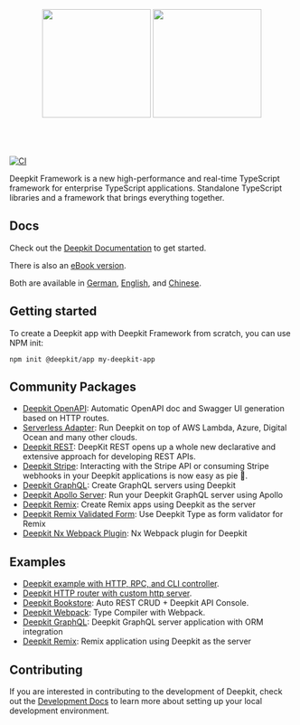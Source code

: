 <br/>
<br/>
<br/>

<div align="center">
    <img src="./media/deepkit_logo.svg#gh-dark-mode-only" width="192" />
    <img src="./media/deepkit_logo_dark.svg#gh-light-mode-only" width="192" />
</div>
<br/>
<br/>
<br/>

[![CI](https://github.com/deepkit/deepkit-framework/actions/workflows/main.yml/badge.svg)](https://github.com/deepkit/deepkit-framework/actions/workflows/main.yml)

Deepkit Framework is a new high-performance and real-time TypeScript framework for enterprise TypeScript applications.
Standalone TypeScript libraries and a framework that brings everything together.

## Docs

Check out the [Deepkit Documentation](https://deepkit.io) to get started.

There is also an [eBook version](https://docs.deepkit.io/deepkit-book-english.html). 

Both are available in [German](https://docs.deepkit.io/german/), [English](https://docs.deepkit.io/english/), and [Chinese](https://docs.deepkit.io/chinese/).

## Getting started

To create a Deepkit app with Deepkit Framework from scratch, you can use NPM init: 

```shell
npm init @deepkit/app my-deepkit-app
```

## Community Packages

- [Deepkit OpenAPI](https://github.com/hanayashiki/deepkit-openapi): Automatic OpenAPI doc and Swagger UI generation based on HTTP routes.
- [Serverless Adapter](https://github.com/H4ad/serverless-adapter): Run Deepkit on top of AWS Lambda, Azure, Digital Ocean and many other clouds.
- [Deepkit REST](https://github.com/deepkit-rest/rest): DeepKit REST opens up a whole new declarative and extensive approach for developing REST APIs.
- [Deepkit Stripe](https://github.com/deepkit-community/modules/tree/master/packages/stripe): Interacting with the Stripe API or consuming Stripe webhooks in your Deepkit applications is now easy as pie 🥧.
- [Deepkit GraphQL](https://github.com/marcus-sa/deepkit-modules/tree/main/packages/graphql): Create GraphQL servers using Deepkit
- [Deepkit Apollo Server](https://github.com/marcus-sa/deepkit-modules/tree/main/packages/apollo-graphql): Run your Deepkit GraphQL server using Apollo 
- [Deepkit Remix](https://github.com/marcus-sa/deepkit-modules/tree/main/packages/remix): Create Remix apps using Deepkit as the server
- [Deepkit Remix Validated Form](https://github.com/marcus-sa/deepkit-modules/tree/main/packages/remix-validated-form): Use Deepkit Type as form validator for Remix
- [Deepkit Nx Webpack Plugin](https://github.com/marcus-sa/deepkit-modules/tree/main/packages/nx-webpack-plugin): Nx Webpack plugin for Deepkit

## Examples

- [Deepkit example with HTTP, RPC, and CLI controller](https://github.com/deepkit/deepkit-framework/blob/master/packages/example-app/app.ts).
- [Deepkit HTTP router with custom http server](https://github.com/deepkit/deepkit-framework/blob/master/packages/example-app/slim.ts).
- [Deepkit Bookstore](https://github.com/marcj/deepkit-bookstore): Auto REST CRUD + Deepkit API Console.
- [Deepkit Webpack](https://github.com/marcj/deepkit-webpack): Type Compiler with Webpack.
- [Deepkit GraphQL](https://github.com/marcus-sa/deepkit-modules/tree/main/apps/example-graphql): Deepkit GraphQL server application with ORM integration
- [Deepkit Remix](https://github.com/marcus-sa/deepkit-modules/tree/main/apps/example-remix): Remix application using Deepkit as the server

## Contributing

If you are interested in contributing to the development of Deepkit, check out the [Development Docs](./DEVELOPMENT.md) to learn more about setting up your local development environment.
